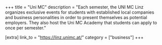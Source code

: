 +++
title = "Uni MC"
description = "Each semester, the UNI MC Linz organizes exclusive events for students with established local companies and business personalities in order to present themselves as potential employers. They also host the Uni MC Academy that students can apply to once per semester."

[extra]
link_to = "https://linz.unimc.at/"
category = ["business"]
+++
